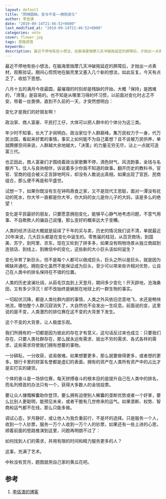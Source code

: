 ```yaml
---
layout: default
title: "阴晴圆缺，变与不变——拥抱变化"
author: 李佶澳
date: "2019-09-14T21:46:52+0800"
last_modified_at: "2019-09-14T21:46:52+0800"
categories: note
cover: flower.jpg
tags: 思路感悟
keywords: 
description: 最近不停地有些小想法，在脑海里揣摩几天冲破拖延症的屏障后，才抛出一点素材，观察验证。期间心慌慌地在脑壳里又塞入几个新的想法，如此反复。今天有点乏了，收拾下思想。
---
```


最近不停地有些小想法，在脑海里揣摩几天冲破拖延症的屏障后，才抛出一点素材，观察验证。期间心慌慌地在脑壳里又塞入几个新的想法，如此反复。今天有点乏了，收拾下思想。



八月十五的满月今夜最圆，最璀璨的时刻却是残缺的开始，大概「保持」是困难的，「滑落」是容易的。也不知是从哪里习得的坏习惯，以前面对变化时忐忑不安，带着一丝畏惧，直到不久前的一天，才突然想明白：



变化才是我们的好朋友啊！



政治家、商人富豪、平民打工仔，大体可以把人群中的个体分为这三类。



年少时不知事，长大了才闹明白，政治家位于人群巅峰。集万民权力于一身，代万民治国，看起来好累的事情，事实上如何能不为自己着想？且不说被万民供养，单就腾挪空间来说，人群越大余地越大，「决策」的力量无穷无尽，沾上一点就可造富三代。



也正因此，商人富豪们才围绕着政治家歌舞不停，酒色财气、风流韵事，金钱与名酿齐飞，佳人与良驹相伴，诉说着多少你我不知道的故事。翻开历史的教科书，官官、官商的组合被义正言辞地呵斥，却没有人敢说出真相，如果出现了官民、民商组合，那么便不再是和平盛世。



试想一下，如果你既没有生在钟鸣鼎食之家，又不是现代王思聪，面对一潭没有扰动的死水，你大爷一直都是你大爷，你大妈的女儿是你儿子的大妈，该是多么的绝望！



变化是平民最好的朋友，只要愿意拥抱变化，能够平心静气地考虑问题，不意气用事、不自欺欺人的骗自己说懂，那么变好的概率远大于变糟。



人类的经济活动大概就是延续了千年的买与卖，历史的情况我们说不清，单就最近20年来说，几大巨头都是在变化中诞生的。零售届的桂冠，从百货商场，到国美、苏宁，到阿里、京东，现在又轮到了拼多多，如果没有购物场景从独立商超到连锁店、到线上、到微信中的变化，这些新的大小巨头该如何诞生？



变化孕育了新巨头，但不是每个人都可以做成巨头，巨头之所以是巨头，就是因为稀缺并通吃。拥抱变化虽然不能保证成为巨头，至少可以带来些许相对优势，让自己在人类中的排名保持在不错的位置。



人类的历史波澜壮阔，从茹毛饮血到上天登月，期间多少变化！开天辟地，沧海桑田，又有多少浮沉！却不改始终是蜗居在地球上的一群生物的事实。



一切起伏沉降，都是人类社群内部的事情，人类之外风依旧恣意地飞，水还是畅快地流，哪怕整个人群沉寂消失了，大自然也不会发出一生叹息。前面说的变，这里说的是不变，人类激烈的排位赛在这不变的大背景下发生。



这个不变的大背景，让人极度乐观。



我们所拥有的一切都是因为彼此的存在才有意义，这句话反过来也成立：只要我们存在、只要人类社群存在，那么就永远有需求、层出不穷的需求、各式各样的需求，这些需求将使我们拥有想要的事物。



一分耕耘，一分收获，说易做难。如果想要更多，那么就要做得更多，或者想的更多。银行卡里的财富名誉都是虚幻的表面，拥有的资产在人类所有资产中的占比才是实打实的硬货。



个体的奋斗是一场排位赛，每天拼搏奋斗的根本目的是提升自己在人类中的排名，而名列榜首的办法只有一个，获得大多数人的金钱投票。



要让众人慷慨解囊助你登顶，要么拥有迫使别人解囊的垄断优势或者一个好爹，要么比别人更聪明，能预见未来，或者干脆有几世修来的运气。如果垄断、权势、智商和运气都不在线，那么只能多做。



调试心态，岁月静好，或让他人为我负重前行，不是坏的选择。只是服务一个人，收到一个人钞票，服务一万个人收到一万个人的钞票，如果还有一些上进的心思，顺着前面的思路推演到这里，问题再明朗不过了：



如何找到人们的需求，并用有限的时间和精力服务更多的人？



这事，充满了艺术。



中秋没有赏月，题图就用自己家的黄瓜花吧。


## 参考

1. [李佶澳的博客][1]

[1]: https://www.lijiaocn.com "李佶澳的博客"

